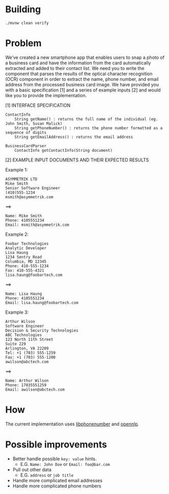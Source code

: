 Building
========

~~~
./mvnw clean verify
~~~

Problem
=======

We’ve created a new smartphone app that enables users to snap a photo of a business card and have the information from the card automatically extracted and added to their contact list. We need you to write the component that parses the results of the optical character recognition (OCR) component in order to extract the name, phone number, and email address from the processed business card image. We have provided you with a basic specification [1] and a series of example inputs [2] and would like you to provide the implementation.

[1] INTERFACE SPECIFICATION

~~~
ContactInfo
    String getName() : returns the full name of the individual (eg. John Smith, Susan Malick)
    String getPhoneNumber() : returns the phone number formatted as a sequence of digits
    String getEmailAddress() : returns the email address

BusinessCardParser
    ContactInfo getContactInfo(String document)
~~~

[2] EXAMPLE INPUT DOCUMENTS AND THEIR EXPECTED RESULTS

Example 1:

~~~
ASYMMETRIK LTD
Mike Smith
Senior Software Engineer
(410)555-1234
msmith@asymmetrik.com
~~~

==>

~~~
Name: Mike Smith
Phone: 4105551234
Email: msmith@asymmetrik.com
~~~

Example 2:

~~~
Foobar Technologies
Analytic Developer
Lisa Haung
1234 Sentry Road
Columbia, MD 12345
Phone: 410-555-1234
Fax: 410-555-4321
lisa.haung@foobartech.com
~~~

==>

~~~
Name: Lisa Haung
Phone: 4105551234
Email: lisa.haung@foobartech.com
~~~

Example 3:

~~~
Arthur Wilson
Software Engineer
Decision & Security Technologies
ABC Technologies
123 North 11th Street
Suite 229
Arlington, VA 22209
Tel: +1 (703) 555-1259
Fax: +1 (703) 555-1200
awilson@abctech.com
~~~

==>

~~~
Name: Arthur Wilson
Phone: 17035551259
Email: awilson@abctech.com
~~~

How
===

The current implementation uses [libphonenumber](https://github.com/googlei18n/libphonenumber) and [opennlp](https://opennlp.apache.org/).

Possible improvements
=====================

* Better handle possible `key: value` hints.
  * E.G. `Name: John Doe` or `Email: foo@bar.com`
* Pull out other data
  * E.G. `address` or `job title`
* Handle more complicated email addresses
* Handle more complicated phone numbers
